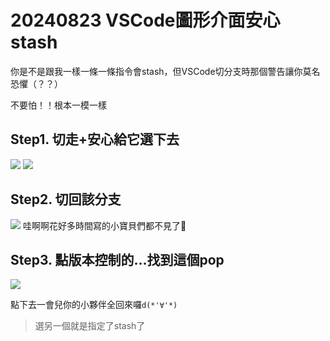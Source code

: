 ﻿---
tags:
  - git
---
# 20240823 VSCode圖形介面安心stash

你是不是跟我一樣一條一條指令會stash，但VSCode切分支時那個警告讓你莫名恐懼（？？）

不要怕！！根本一模一樣

## Step1. 切走+安心給它選下去

![](https://images.amplenote.com/00744712-6135-11ef-9165-22074e34eefe/72bf5162-b5c4-410b-9ffd-628bf58fadbc.png)
![](https://images.amplenote.com/00744712-6135-11ef-9165-22074e34eefe/fcd65f00-adf8-47f5-8312-f9dd35b5105b.png)

## Step2. 切回該分支

![](https://images.amplenote.com/00744712-6135-11ef-9165-22074e34eefe/b34ab089-00a4-4839-9607-183012c1785b.png) 哇啊啊花好多時間寫的小寶貝們都不見了🥹

## Step3. 點版本控制的…找到這個pop

![](https://images.amplenote.com/00744712-6135-11ef-9165-22074e34eefe/a4a65460-8a87-4995-aaea-bd7cdfa7a1ae.png)

點下去一會兒你的小夥伴全回來囉`d(*'∀'*)`

> 選另一個就是指定了stash了